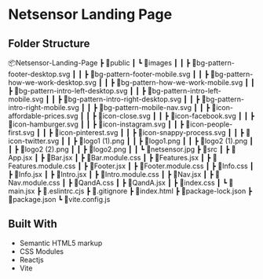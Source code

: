 # Netsensor Landing Page

## Folder Structure

📦Netsensor-Landing-Page
 ┣ 📂public
 ┃ ┗ 📂images
 ┃ ┃ ┣ 📜bg-pattern-footer-desktop.svg
 ┃ ┃ ┣ 📜bg-pattern-footer-mobile.svg
 ┃ ┃ ┣ 📜bg-pattern-how-we-work-desktop.svg
 ┃ ┃ ┣ 📜bg-pattern-how-we-work-mobile.svg
 ┃ ┃ ┣ 📜bg-pattern-intro-left-desktop.svg
 ┃ ┃ ┣ 📜bg-pattern-intro-left-mobile.svg
 ┃ ┃ ┣ 📜bg-pattern-intro-right-desktop.svg
 ┃ ┃ ┣ 📜bg-pattern-intro-right-mobile.svg
 ┃ ┃ ┣ 📜bg-pattern-mobile-nav.svg
 ┃ ┃ ┣ 📜icon-affordable-prices.svg
 ┃ ┃ ┣ 📜icon-close.svg
 ┃ ┃ ┣ 📜icon-facebook.svg
 ┃ ┃ ┣ 📜icon-hamburger.svg
 ┃ ┃ ┣ 📜icon-instagram.svg
 ┃ ┃ ┣ 📜icon-people-first.svg
 ┃ ┃ ┣ 📜icon-pinterest.svg
 ┃ ┃ ┣ 📜icon-snappy-process.svg
 ┃ ┃ ┣ 📜icon-twitter.svg
 ┃ ┃ ┣ 📜logo1 (1).png
 ┃ ┃ ┣ 📜logo1.png
 ┃ ┃ ┣ 📜logo2 (1).png
 ┃ ┃ ┣ 📜logo2 (2).png
 ┃ ┃ ┣ 📜logo2.png
 ┃ ┃ ┗ 📜netsensor.jpg
 ┣ 📂src
 ┃ ┣ 📜App.jsx
 ┃ ┣ 📜Bar.jsx
 ┃ ┣ 📜Bar.module.css
 ┃ ┣ 📜Features.jsx
 ┃ ┣ 📜Features.module.css
 ┃ ┣ 📜Footer.jsx
 ┃ ┣ 📜Footer.module.css
 ┃ ┣ 📜Info.css
 ┃ ┣ 📜Info.jsx
 ┃ ┣ 📜Intro.jsx
 ┃ ┣ 📜Intro.module.css
 ┃ ┣ 📜Nav.jsx
 ┃ ┣ 📜Nav.module.css
 ┃ ┣ 📜QandA.css
 ┃ ┣ 📜QandA.jsx
 ┃ ┣ 📜index.css
 ┃ ┗ 📜main.jsx
 ┣ 📜.eslintrc.cjs
 ┣ 📜.gitignore
 ┣ 📜index.html
 ┣ 📜package-lock.json
 ┣ 📜package.json
 ┗ 📜vite.config.js


## Built With
- Semantic HTML5 markup
- CSS Modules
- Reactjs
- Vite
